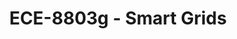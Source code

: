 ---
layout: course
title: ECE-8803g - Smart Grids
aliases: 
course_id: ECE-8803g
permalink: /ECE-8803g/
avg_difficulty: 0
avg_rating: 0
avg_workload: 0
---